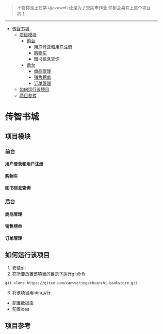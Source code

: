 
>不管你是正在学习javaweb 还是为了交期末作业 你都会喜欢上这个项目的！

*****

<!-- vim-markdown-toc GFM -->

* [传智书城](#传智书城)
    * [项目模块](#项目模块)
        * [前台](#前台)
            * [用户登录和用户注册](#用户登录和用户注册)
            * [购物车](#购物车)
            * [图书信息查询](#图书信息查询)
        * [后台](#后台)
            * [商品管理](#商品管理)
            * [销售榜单](#销售榜单)
            * [订单管理](#订单管理)
    * [如何运行该项目](#如何运行该项目)
    * [项目参考](#项目参考)

<!-- vim-markdown-toc -->

# 传智书城
## 项目模块
### 前台
#### 用户登录和用户注册 
#### 购物车
#### 图书信息查询 
### 后台
#### 商品管理
#### 销售榜单
#### 订单管理 
## 如何运行该项目
1. 安装git
2. 在所要放置该项目的目录下执行git命令
```
git clone https://gitee.com/canwaiting/chuanzhi-bookstore.git 
```

3. 将该项目用idea运行
- 配置数据库
- 配置idea 
## 项目参考


